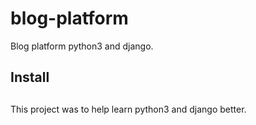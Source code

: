 # blog-platform
Blog platform python3 and django.


## Install

## 

This project was to help learn python3 and django better. 
